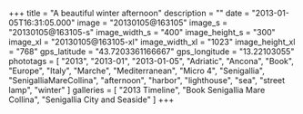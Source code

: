 +++
title = "A beautiful winter afternoon"
description = ""
date = "2013-01-05T16:31:05.000"
image = "20130105@163105"
image_s = "20130105@163105-s"
image_width_s = "400"
image_height_s = "300"
image_xl = "20130105@163105-xl"
image_width_xl = "1023"
image_height_xl = "768"
gps_latitude = "43.7203361166667"
gps_longitude = "13.22103055"
phototags = [ "2013", "2013-01", "2013-01-05", "Adriatic", "Ancona", "Book", "Europe", "Italy", "Marche", "Mediterranean", "Micro 4", "Senigallia", "SenigalliaMareCollina", "afternoon", "harbor", "lighthouse", "sea", "street lamp", "winter" ]
galleries = [ "2013 Timeline", "Book Senigallia Mare Collina", "Senigallia City and Seaside" ]
+++
